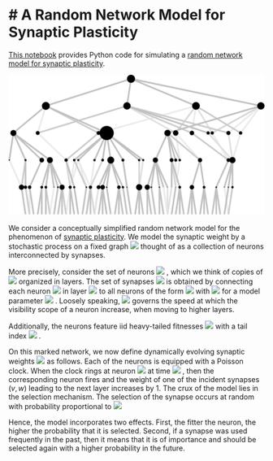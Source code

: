# # A Random Network Model for Synaptic Plasticity
[This notebook](./simulation.ipynb) provides Python code for simulating a [random network model for synaptic plasticity](https://arxiv.org/abs/1904.01817).

<p align="center">
<img src="evolFig.gif" /></a>
</p>

We consider a conceptually simplified random network model for the phenomenon of [synaptic plasticity](https://en.wikipedia.org/wiki/Synaptic_plasticity). We model the synaptic weight by a stochastic process on a fixed graph <img src="http://latex.codecogs.com/gif.latex?$G = (V, E)$" />  thought of as a collection of neurons interconnected by synapses.

More precisely, consider the set of neurons <img src="http://latex.codecogs.com/gif.latex?$V = \mathbb{Z} \times \mathbb{Z}_{\ge 0}$" /> , which we think of copies of <img src="http://latex.codecogs.com/gif.latex?$\mathbb{Z}$" />  organized in layers. The set of synapses <img src="http://latex.codecogs.com/gif.latex?$E$ " /> is obtained by connecting each neuron <img src="http://latex.codecogs.com/gif.latex?$(k, h)$" />  in layer <img src="http://latex.codecogs.com/gif.latex?$h \ge 0$ " />  to all neurons of the form  <img src="http://latex.codecogs.com/gif.latex?$(\ell, h + 1)$" /> with <img src="http://latex.codecogs.com/gif.latex?$ |\ell - k| \le a^h$" /> for a model parameter <img src="http://latex.codecogs.com/gif.latex?$ a > 1$" /> . Loosely speaking, <img src="http://latex.codecogs.com/gif.latex?$a$" />  governs the speed at which the visibility scope of a neuron increase, when moving to higher layers.

Additionally, the neurons feature iid heavy-tailed fitnesses <img src="http://latex.codecogs.com/gif.latex?$\{F_v\}_{v \in V}$" /> with a tail index <img src="http://latex.codecogs.com/gif.latex?$\gamma < 1$" /> . 

On this marked network, we now define dynamically evolving synaptic weights <img src="http://latex.codecogs.com/gif.latex?$\{W_t(e)\}_{\substack{e \in E \\ t \ge 0 }}$" />  as follows. Each of the neurons is equipped with a Poisson clock. When the clock rings at neuron <img src="http://latex.codecogs.com/gif.latex?$v \in V$" /> at time <img src="http://latex.codecogs.com/gif.latex?$t \ge 0$" /> , then the corresponding neuron fires and the weight of one of the incident synapses $(v, w)$ leading to the next layer increases by 1. The crux of the model lies in the selection mechanism. The selection of the synapse occurs at random with probability proportional to 
<img src="http://latex.codecogs.com/gif.latex?$F_wW_{t−}(v, w)^\beta.$" /> 

Hence, the model incorporates two effects. First, the fitter the neuron, the higher the probability that it is selected. Second, if a synapse was used frequently in the past, then it means that it is of importance and should be selected again with a higher probability in the future.


